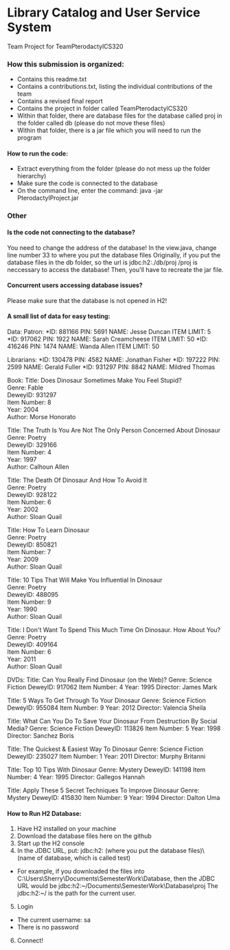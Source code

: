 # Library Catalog and User Service System 
Team Project for TeamPterodactylCS320

### How this submission is organized:
* Contains this readme.txt
* Contains a contributions.txt, listing the individual contributions of the team
* Contains a revised final report
* Contains the project in folder called TeamPterodactylCS320
* Within that folder, there are database files for the database called proj in the folder called db (please do not move these files)
* Within that folder, there is a jar file which you will need to run the program

#### How to run the code:
* Extract everything from the folder (please do not mess up the folder hierarchy)
* Make sure the code is connected to the database
* On the command line, enter the command: java -jar PterodactylProject.jar

### Other
#### Is the code not connecting to the database?
You need to change the address of the database!
In the view.java, change line number 33 to where you put the database files
Originally, if you put the database files in the db folder, so the url is jdbc:h2:./db/proj
/proj is neccessary to access the database!
Then, you'll have to recreate the jar file.

#### Concurrent users accessing database issues?
Please make sure that the database is not opened in H2!


#### A small list of data for easy testing:
Data:
Patron:
*ID: 881166	PIN: 5691       NAME: Jesse Duncan      ITEM LIMIT: 5
*ID: 917062	PIN: 1922       NAME: Sarah Creamcheese     ITEM LIMIT: 50
*ID: 416246	PIN: 1474       NAME: Wanda Allen       ITEM LIMIT: 50

Librarians:
*ID: 130478	PIN: 4582       NAME: Jonathan Fisher
*ID: 197222	PIN: 2599	NAME: Gerald Fuller
*ID: 931297	PIN: 8842	NAME: Mildred Thomas


Book:
Title:          Does Dinosaur Sometimes Make You Feel Stupid?	
Genre:          Fable	
DeweyID:        931297	
Item Number:    8	
Year:           2004	
Author:         Morse Honorato

Title:          The Truth Is You Are Not The Only Person Concerned About Dinosaur	
Genre:          Poetry	
DeweyID:        329166	
Item Number:    4	
Year:           1997	
Author:         Calhoun Allen

Title:          The Death Of Dinosaur And How To Avoid It	
Genre:          Poetry	
DeweyID:        928122	
Item Number:    6	
Year:           2002	
Author:         Sloan Quail

Title:          How To Learn Dinosaur	
Genre:          Poetry	
DeweyID:        850821	
Item Number:    7	
Year:           2009	
Author:         Sloan Quail

Title:          10 Tips That Will Make You Influential In Dinosaur	
Genre:          Poetry	
DeweyID:        488095	
Item Number:    9	
Year:           1990	
Author:         Sloan Quail

Title:          I Don't Want To Spend This Much Time On Dinosaur. How About You?	
Genre:          Poetry	
DeweyID:        409164	
Item Number:    6	
Year:           2011	
Author:         Sloan Quail


DVDs:
Title:          Can You Really Find Dinosaur (on the Web)?
Genre:          Science Fiction
DeweyID:        917062
Item Number:    4
Year:           1995
Director:       James Mark

Title:          5 Ways To Get Through To Your Dinosaur
Genre:          Science Fiction
DeweyID:        955084
Item Number:    9
Year:           2012
Director:       Valencia Sheila

Title:          What Can You Do To Save Your Dinosaur From Destruction By Social Media?
Genre:          Science Fiction
DeweyID:        113826
Item Number:    5
Year:           1998
Director:       Sanchez Boris

Title:          The Quickest & Easiest Way To Dinosaur
Genre:          Science Fiction
DeweyID:        235027
Item Number:    1
Year:           2011
Director:       Murphy Britanni

Title:          Top 10 Tips With Dinosaur
Genre:          Mystery
DeweyID:        141198
Item Number:    4
Year:           1995
Director:       Gallegos Hannah

Title:          Apply These 5 Secret Techniques To Improve Dinosaur
Genre:          Mystery
DeweyID:        415830
Item Number:    9
Year:           1994
Director:       Dalton Uma

#### How to Run H2 Database:

1. Have H2 installed on your machine
2. Download the database files here on the github
3. Start up the H2 console
4. In the JDBC URL, put: jdbc:h2: (where you put the database files)\\ (name of database, which is called test)
* For example, if you downloaded the files into C:\\Users\\Sherry\Documents\\SemesterWork\\Database, then the JDBC URL would be jdbc:h2:\~/Documents\\SemesterWork\\Database\\proj  The jdbc:h2:\~/ is the path for the current user.
5. Login
* The current username: sa
* There is no password
6. Connect!

